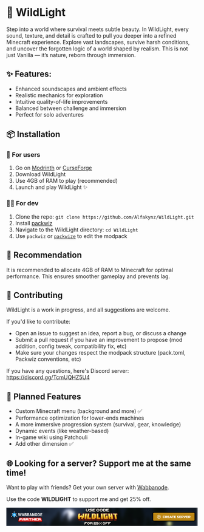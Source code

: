 # 🌲 WildLight

Step into a world where survival meets subtle beauty. In WildLight, every sound, texture, and detail is crafted to pull you deeper into a refined Minecraft experience. Explore vast landscapes, survive harsh conditions, and uncover the forgotten logic of a world shaped by realism. This is not just Vanilla — it’s nature, reborn through immersion.

## ✨ Features:

- Enhanced soundscapes and ambient effects
- Realistic mechanics for exploration
- Intuitive quality-of-life improvements
- Balanced between challenge and immersion
- Perfect for solo adventures

## 📦 Installation

### 👤 For users

1. Go on [Modrinth](https://modrinth.com/project/6QzexKXD) or [CurseForge](https://www.curseforge.com/minecraft/modpacks/wildlight)
2. Download WildLight
3. Use 4GB of RAM to play (recommended)
4. Launch and play WildLight ✨

### 👨‍💻 For dev

1. Clone the repo: `git clone https://github.com/Alfakynz/WildLight.git`
2. Install [packwiz](https://packwiz.infra.link/)
3. Navigate to the WildLight directory: `cd WildLight`
4. Use `packwiz` or [`packwize`](https://github.com/Alfakynz/PackWize) to edit the modpack

## 🔧 Recommendation

It is recommended to allocate 4GB of RAM to Minecraft for optimal performance. This ensures smoother gameplay and prevents lag.

## 🤝 Contributing

WildLight is a work in progress, and all suggestions are welcome.

If you'd like to contribute:

- Open an issue to suggest an idea, report a bug, or discuss a change
- Submit a pull request if you have an improvement to propose (mod addition, config tweak, compatibility fix, etc)
- Make sure your changes respect the modpack structure (pack.toml, Packwiz conventions, etc)

If you have any questions, here's Discord server: https://discord.gg/TcmUQHZ5U4

## 🚀 Planned Features

- Custom Minecraft menu (background and more) ✅
- Performance optimization for lower-ends machines
- A more immersive progression system (survival, gear, knowledge)
- Dynamic events (like weather-based)
- In-game wiki using Patchouli
- Add other dimension ✅

## 🌐 Looking for a server? Support me at the same time!

Want to play with friends? Get your own server with [Wabbanode](https://wabbanode.com).

Use the code **WILDLIGHT** to support me and get 25% off.

[![Wabbanode server](Media/banner.png)](http://wabbanode.com/affiliate/wildlight)
